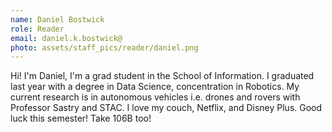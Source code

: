 ```yaml
---
name: Daniel Bostwick
role: Reader
email: daniel.k.bostwick@
photo: assets/staff_pics/reader/daniel.png
---
```


Hi! I'm Daniel, I'm a grad student in the School of Information. I graduated last year with a degree in Data Science, concentration in Robotics. My current research is in autonomous vehicles i.e. drones and rovers with Professor Sastry and STAC. I love my couch, Netflix, and Disney Plus. Good luck this semester! Take 106B too!